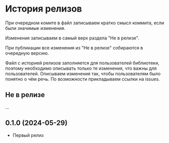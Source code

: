 История релизов
===============

При очередном комите в файл записываем кратко смысл коммита, если были значимые изменения.

Изменения записываем в самый верх раздела "Не в релизе".

При публикации все изменения из "Не в релизе" собираются в очередную версию.

Файл с историей релизов заполняется для пользователей библиотеки, поэтому необходимо описывать только те изменения, что важны для пользователей. Описываем изменения так, чтобы пользователям было понятно о чём речь. По возможности прикладываем ссылки на issues.


Не в релизе
------------------------

…


0.1.0 (2024-05-29)
------------------------

- Первый релиз
